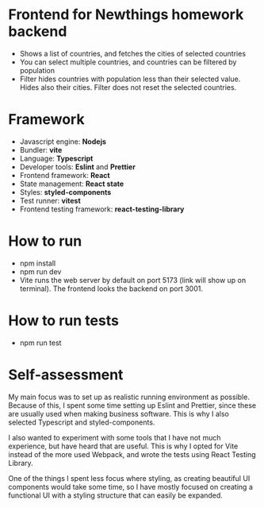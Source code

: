 # Frontend for Newthings homework backend

-   Shows a list of countries, and fetches the cities of selected countries
-   You can select multiple countries, and countries can be filtered by population
-   Filter hides countries with population less than their selected value. Hides also their cities. Filter does not reset the selected countries.

# Framework

-   Javascript engine: **Nodejs**
-   Bundler: **vite**
-   Language: **Typescript**
-   Developer tools: **Eslint** and **Prettier**
-   Frontend framework: **React**
-   State management: **React state**
-   Styles: **styled-components**
-   Test runner: **vitest**
-   Frontend testing framework: **react-testing-library**

# How to run

-   npm install
-   npm run dev
-   Vite runs the web server by default on port 5173 (link will show up on terminal). The frontend looks the backend on port 3001.

# How to run tests

-   npm run test

# Self-assessment
My main focus was to set up as realistic running environment as possible. Because of this, I spent some time setting up Eslint and Prettier, since these are usually used when making business software. This is why I also selected Typescript and styled-components.

I also wanted to experiment with some tools that I have not much experience, but have heard that are useful. This is why I opted for Vite instead of the more used Webpack, and wrote the tests using React Testing Library.

One of the things I spent less focus where styling, as creating beautiful UI components would take some time, so I have mostly focused on creating a functional UI with a styling structure that can easily be expanded.
